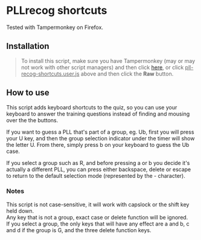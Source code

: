 # PLLrecog shortcuts

Tested with Tampermonkey on Firefox.

## Installation
> To install this script, make sure you have Tampermonkey (may or may not work with other script managers) and then click [here](https://github.com/JaiWWW/pll-recog-shortcuts/raw/main/pll-recog-shortcuts.user.js), or click <ins>pll-recog-shortcuts.user.js</ins> above and then click the **Raw** button.

## How to use

This script adds keyboard shortcuts to the quiz, so you can use your keyboard to answer the training questions instead of finding and mousing over the the buttons.

If you want to guess a PLL that's part of a group, eg. Ub, first you will press your U key, and then the group selection indicator under the timer will show the letter U. From there, simply press b on your keyboard to guess the Ub case.

If you select a group such as R, and before pressing a or b you decide it's actually a different PLL, you can press either backspace, delete or escape to return to the default selection mode (represented by the - character).

### Notes

This script is not case-sensitive, it will work with capslock or the shift key held down.  
Any key that is not a group, exact case or delete function will be ignored.  
If you select a group, the only keys that will have any effect are a and b, c and d if the group is G, and the three delete function keys.
